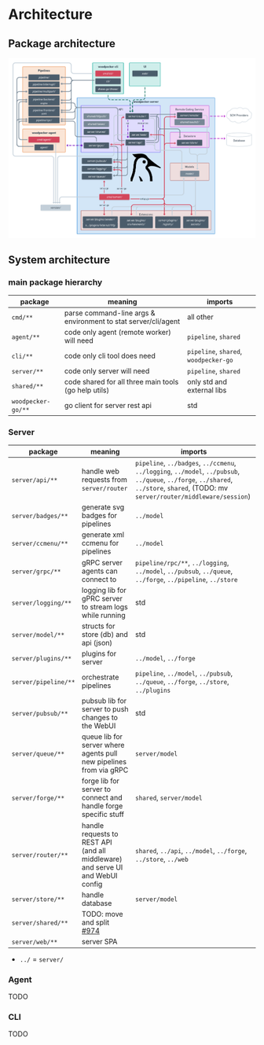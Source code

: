 # Architecture

## Package architecture

![Woodpecker architecture](./woodpecker-architecture.png)

## System architecture

### main package hierarchy

| package            | meaning                                                        | imports                               |
| ------------------ | -------------------------------------------------------------- | ------------------------------------- |
| `cmd/**`           | parse command-line args & environment to stat server/cli/agent | all other                             |
| `agent/**`         | code only agent (remote worker) will need                      | `pipeline`, `shared`                  |
| `cli/**`           | code only cli tool does need                                   | `pipeline`, `shared`, `woodpecker-go` |
| `server/**`        | code only server will need                                     | `pipeline`, `shared`                  |
| `shared/**`        | code shared for all three main tools (go help utils)           | only std and external libs            |
| `woodpecker-go/**` | go client for server rest api                                  | std                                   |

### Server

| package              | meaning                                                                             | imports                                                                                                                                                                               |
| -------------------- | ----------------------------------------------------------------------------------- | ------------------------------------------------------------------------------------------------------------------------------------------------------------------------------------- |
| `server/api/**`      | handle web requests from `server/router`                                            | `pipeline`, `../badges`, `../ccmenu`, `../logging`, `../model`, `../pubsub`, `../queue`, `../forge`, `../shared`, `../store`, `shared`, (TODO: mv `server/router/middleware/session`) |
| `server/badges/**`   | generate svg badges for pipelines                                                   | `../model`                                                                                                                                                                            |
| `server/ccmenu/**`   | generate xml ccmenu for pipelines                                                   | `../model`                                                                                                                                                                            |
| `server/grpc/**`     | gRPC server agents can connect to                                                   | `pipeline/rpc/**`, `../logging`, `../model`, `../pubsub`, `../queue`, `../forge`, `../pipeline`, `../store`                                                                           |
| `server/logging/**`  | logging lib for gPRC server to stream logs while running                            | std                                                                                                                                                                                   |
| `server/model/**`    | structs for store (db) and api (json)                                               | std                                                                                                                                                                                   |
| `server/plugins/**`  | plugins for server                                                                  | `../model`, `../forge`                                                                                                                                                                |
| `server/pipeline/**` | orchestrate pipelines                                                               | `pipeline`, `../model`, `../pubsub`, `../queue`, `../forge`, `../store`, `../plugins`                                                                                                 |
| `server/pubsub/**`   | pubsub lib for server to push changes to the WebUI                                  | std                                                                                                                                                                                   |
| `server/queue/**`    | queue lib for server where agents pull new pipelines from via gRPC                  | `server/model`                                                                                                                                                                        |
| `server/forge/**`    | forge lib for server to connect and handle forge specific stuff                     | `shared`, `server/model`                                                                                                                                                              |
| `server/router/**`   | handle requests to REST API (and all middleware) and serve UI and WebUI config      | `shared`, `../api`, `../model`, `../forge`, `../store`, `../web`                                                                                                                      |
| `server/store/**`    | handle database                                                                     | `server/model`                                                                                                                                                                        |
| `server/shared/**`   | TODO: move and split [#974](https://github.com/woodpecker-ci/woodpecker/issues/974) |                                                                                                                                                                                       |
| `server/web/**`      | server SPA                                                                          |                                                                                                                                                                                       |

- `../` = `server/`

### Agent

TODO

### CLI

TODO
